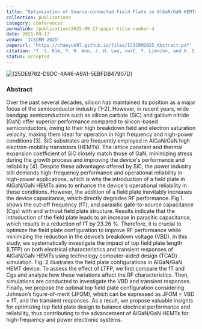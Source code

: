 ```yaml
---
title: "Optimization of Source-connected Field Plate in AlGaN/GaN HEMTs towards high-power and high-frequency Operations: A Simulation Study"
collection: publications
category: conferences
permalink: /publication/2025-09-17-paper-title-number-4
date: 2025-09-17
venue: 'ICSCRM 2025'
paperurl: 'https://chaeyun97.github.io/files/ICSCRM2025_Abstract.pdf'
citation: 'T. S. Kim, Y. H. Won, J. H. Lee, <u>C. Y. Lim</u>, and H. S. Kim, “Optimization of Source-connected Field Plate in AlGaN/GaN HEMTs towards high-power and high-frequency Operations: A Simulation Study”, Poster to be presented at ICSCRM 2025'
status: accepted
---
```

![{25DE9762-D9DC-4A46-A9A1-5EBFDB47907D}](https://github.com/user-attachments/assets/21ffae1d-a635-40ea-9700-22c012e13f39)
### Abstract
<div class="justify-text">
Over the past several decades, silicon has maintained its position as a major focus of the semiconductor 
industry [1-2]. However, in recent years, wide bandgap semiconductors such as silicon carbide (SiC) 
and gallium nitride (GaN) offer superior performance compared to silicon-based semiconductors, owing 
to their high breakdown field and electron saturation velocity, making them ideal for operation in high
frequency and high-power conditions [3]. SiC substrates are frequently employed in AlGaN/GaN high
electron-mobility transistors (HEMTs). The lattice constant and thermal expansion coefficient of SiC 
closely match those of GaN, minimizing stress during the growth process and improving the device's 
performance and reliability [4]. Despite these advantages offered by SiC, the power industry still 
demands high-frequency performance and operational reliability in high-power applications, which is 
why the introduction of a field plate in AlGaN/GaN HEMTs aims to enhance the device's operational 
reliability in these conditions. However, the addition of a field plate inevitably increases the device 
capacitance, which directly degrades RF performance. Fig 1. shows the cut-off frequency (fT), and 
parasitic gate-to-source capacitance (Cgs) with and without field plate structure. Results indicate that the 
introduction of the field plate leads to an increase in parasitic capacitance, which results in a reduction 
of fT by 23.26 %. Therefore, it is crucial to optimize the field plate configuration to improve RF 
performance while minimizing the reduction in the device’s breakdown voltage (VBD). In this study, we 
systematically investigate the impact of top field plate length (LTFP) on both electrical characteristics 
and transient responses of AlGaN/GaN HEMTs using technology computer-aided design (TCAD) 
simulation. Fig. 2 illustrates the field plate configurations in AlGaN/GaN HEMT device. To assess the 
effect of LTFP, we first compare the fT and Cgs and analyze how these variations affect the RF 
characteristics. Then, simulations are conducted to investigate the VBD and transient responses. Finally, 
we propose the optimal top field plate configuration considering Johnson’s figure-of-merit (JFOM), 
which can be expressed as JFOM = VBD × fT, and the transient responses. As a result, we propose 
valuable insights for optimizing top field plate design to balance electrical performance and reliability, 
thus contributing to the advancement of AlGaN/GaN HEMTs for high-frequency and power electronic 
systems. 
 
</div>


